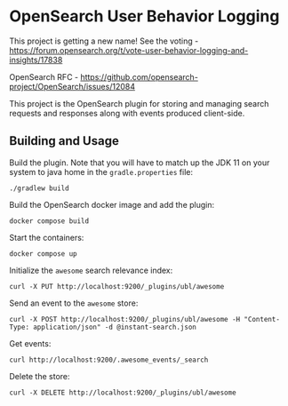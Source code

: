 # OpenSearch User Behavior Logging

This project is getting a new name! See the voting - https://forum.opensearch.org/t/vote-user-behavior-logging-and-insights/17838

OpenSearch RFC - https://github.com/opensearch-project/OpenSearch/issues/12084

This project is the OpenSearch plugin for storing and managing search requests and responses along with events produced client-side.

## Building and Usage

Build the plugin.  Note that you will have to match up the JDK 11 on your system to java home in the `gradle.properties` file:

`./gradlew build`

Build the OpenSearch docker image and add the plugin:

`docker compose build`

Start the containers:

`docker compose up`

Initialize the `awesome` search relevance index:

```
curl -X PUT http://localhost:9200/_plugins/ubl/awesome
```

Send an event to the `awesome` store:

```
curl -X POST http://localhost:9200/_plugins/ubl/awesome -H "Content-Type: application/json" -d @instant-search.json
```

Get events:

```
curl http://localhost:9200/.awesome_events/_search
```

Delete the store:

```
curl -X DELETE http://localhost:9200/_plugins/ubl/awesome
```